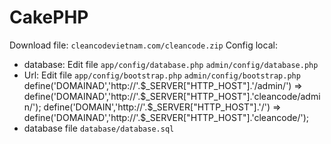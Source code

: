 # CakePHP
Download file: `cleancodevietnam.com/cleancode.zip`
Config local:
- database: Edit file
` app/config/database.php `
` admin/config/database.php `
- Url: Edit file
` app/config/bootstrap.php `
` admin/config/bootstrap.php `
define('DOMAINAD','http://'.$_SERVER["HTTP_HOST"].'/admin/') => define('DOMAINAD','http://'.$_SERVER["HTTP_HOST"].'cleancode/admin/');
define('DOMAIN','http://'.$_SERVER["HTTP_HOST"].'/') => define('DOMAINAD','http://'.$_SERVER["HTTP_HOST"].'cleancode/');
- database file `database/database.sql`
